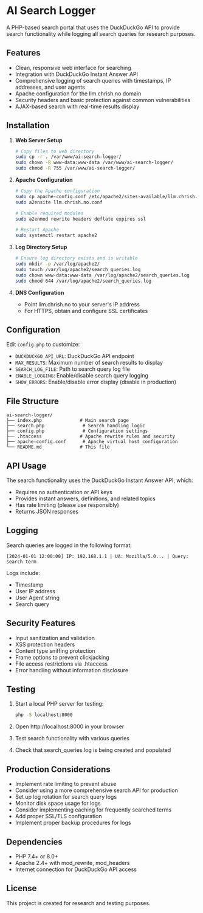 # AI Search Logger

A PHP-based search portal that uses the DuckDuckGo API to provide search functionality while logging all search queries for research purposes.

## Features

- Clean, responsive web interface for searching
- Integration with DuckDuckGo Instant Answer API
- Comprehensive logging of search queries with timestamps, IP addresses, and user agents
- Apache configuration for the llm.chrish.no domain
- Security headers and basic protection against common vulnerabilities
- AJAX-based search with real-time results display

## Installation

1. **Web Server Setup**
   ```bash
   # Copy files to web directory
   sudo cp -r . /var/www/ai-search-logger/
   sudo chown -R www-data:www-data /var/www/ai-search-logger/
   sudo chmod -R 755 /var/www/ai-search-logger/
   ```

2. **Apache Configuration**
   ```bash
   # Copy the Apache configuration
   sudo cp apache-config.conf /etc/apache2/sites-available/llm.chrish.no.conf
   sudo a2ensite llm.chrish.no.conf
   
   # Enable required modules
   sudo a2enmod rewrite headers deflate expires ssl
   
   # Restart Apache
   sudo systemctl restart apache2
   ```

3. **Log Directory Setup**
   ```bash
   # Ensure log directory exists and is writable
   sudo mkdir -p /var/log/apache2/
   sudo touch /var/log/apache2/search_queries.log
   sudo chown www-data:www-data /var/log/apache2/search_queries.log
   sudo chmod 644 /var/log/apache2/search_queries.log
   ```

4. **DNS Configuration**
   - Point llm.chrish.no to your server's IP address
   - For HTTPS, obtain and configure SSL certificates

## Configuration

Edit `config.php` to customize:

- `DUCKDUCKGO_API_URL`: DuckDuckGo API endpoint
- `MAX_RESULTS`: Maximum number of search results to display
- `SEARCH_LOG_FILE`: Path to search query log file
- `ENABLE_LOGGING`: Enable/disable search query logging
- `SHOW_ERRORS`: Enable/disable error display (disable in production)

## File Structure

```
ai-search-logger/
├── index.php              # Main search page
├── search.php              # Search handling logic
├── config.php              # Configuration settings
├── .htaccess              # Apache rewrite rules and security
├── apache-config.conf      # Apache virtual host configuration
└── README.md              # This file
```

## API Usage

The search functionality uses the DuckDuckGo Instant Answer API, which:
- Requires no authentication or API keys
- Provides instant answers, definitions, and related topics
- Has rate limiting (please use responsibly)
- Returns JSON responses

## Logging

Search queries are logged in the following format:
```
[2024-01-01 12:00:00] IP: 192.168.1.1 | UA: Mozilla/5.0... | Query: search term
```

Logs include:
- Timestamp
- User IP address
- User Agent string
- Search query

## Security Features

- Input sanitization and validation
- XSS protection headers
- Content type sniffing protection
- Frame options to prevent clickjacking
- File access restrictions via .htaccess
- Error handling without information disclosure

## Testing

1. Start a local PHP server for testing:
   ```bash
   php -S localhost:8000
   ```

2. Open http://localhost:8000 in your browser

3. Test search functionality with various queries

4. Check that search_queries.log is being created and populated

## Production Considerations

- Implement rate limiting to prevent abuse
- Consider using a more comprehensive search API for production
- Set up log rotation for search query logs
- Monitor disk space usage for logs
- Consider implementing caching for frequently searched terms
- Add proper SSL/TLS configuration
- Implement proper backup procedures for logs

## Dependencies

- PHP 7.4+ or 8.0+
- Apache 2.4+ with mod_rewrite, mod_headers
- Internet connection for DuckDuckGo API access

## License

This project is created for research and testing purposes.
